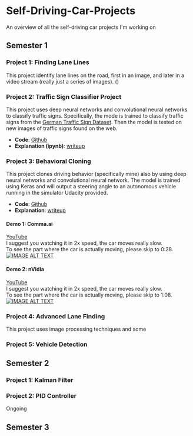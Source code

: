 # Self-Driving-Car-Projects
An overview of all the self-driving car projects I'm working on


## Semester 1

### Project 1: Finding Lane Lines
This project identify lane lines on the road, first in an image, and later in a video stream (really just a series of images). ()


### Project 2: Traffic Sign Classifier Project
This project uses deep neural networks and convolutional neural networks to classify traffic signs. Specifically, the mode is trained to classify traffic signs from the [German Traffic Sign Dataset](http://benchmark.ini.rub.de/?section=gtsrb&subsection=dataset). Then the model is tested on new images of traffic signs found on the web.

- **Code**: [Github](https://github.com/kevguy/CarND-Traffic-Sign-Classifier-Project)
- **Explanation (ipynb)**: [writeup](https://github.com/kevguy/CarND-Traffic-Sign-Classifier-Project/blob/master/Traffic_Sign_Classifier.ipynb)

### Project 3: Behavioral Cloning
This project clones driving behavior (specifically mine) also by using deep neural networks and convolutional neural network. The model is trained using Keras and will output a steering angle to an autonomous vehicle running in the simulator Udacity provided.

- **Code**: [Github](https://github.com/kevguy/CarND-Behavioral-Cloning-P3)
- **Explanation**: [writeup](https://github.com/kevguy/CarND-Behavioral-Cloning-P3/blob/master/writeup_template.md)

#### Demo 1: Comma.ai
[YouTube](https://www.youtube.com/watch?v=DZmIwV8ADGw)  
I suggest you watching it in 2x speed, the car moves really slow.  
To see the part where the car is actually moving, please skip to 0:28.  
[![IMAGE ALT TEXT](http://img.youtube.com/vi/DZmIwV8ADGw/0.jpg)](https://www.youtube.com/watch?v=DZmIwV8ADGw "Self-driving Car: Behavior Cloning (Comma.AI)")

#### Demo 2: nVidia
[YouTube](https://www.youtube.com/watch?v=S9x58PpZP7M&t=6s)  
I suggest you watching it in 2x speed, the car moves really slow.  
To see the part where the car is actually moving, please skip to 1:08.  
[![IMAGE ALT TEXT](http://img.youtube.com/vi/S9x58PpZP7M/0.jpg)](https://www.youtube.com/watch?v=S9x58PpZP7M&t=6s "Self-driving Car: Behavior Cloning (nVidia)")

### Project 4: Advanced Lane Finding
This project uses image processing techniques and some


### Project 5: Vehicle Detection


## Semester 2

### Project 1: Kalman Filter


### Project 2: PID Controller
Ongoing


## Semester 3
